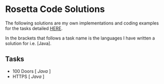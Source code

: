 # Rosetta Code Solutions
The following solutions are my own implementations and coding examples for the tasks detailed [HERE][1].

In the brackets that follows a task name is the languages I have written a solution for i.e. [Java].

## Tasks
+ 100 Doors [ *Java* ]
+ HTTPS [ *Java* ] 

[1]: https://rosettacode.org/wiki/Category:Programming_Tasks
